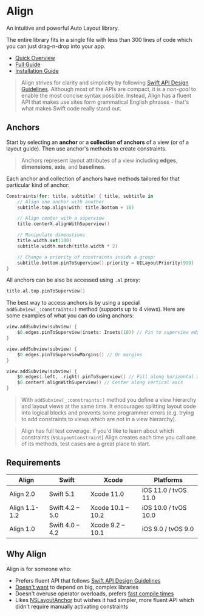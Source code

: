 # Align

An intuitive and powerful Auto Layout library.

The entire library fits in a single file with less than 300 lines of code which you can just drag-n-drop into your app.

- [Quick Overview](#quick-overview)
- [Full Guide](https://github.com/kean/Align/blob/master/Docs/AlignGuide.md)
- [Installation Guide](https://github.com/kean/Align/blob/master/Docs/InstallationGuide.md)

> Align strives for clarity and simplicity by following [Swift API Design Guidelines](https://swift.org/documentation/api-design-guidelines/). Although most of the APIs are compact, it is a *non-goal* to enable the most concise syntax possible. Instead, Align has a fluent API that makes use sites form grammatical English phrases - that's what makes Swift code really stand out.

## Anchors

Start by selecting an **anchor** or a **collection of anchors** of a view (or of a layout guide). Then use anchor's methods to create constraints.

> Anchors represent layout attributes of a view including **edges**, **dimensions**, **axis**, and **baselines**.

Each anchor and collection of anchors have methods tailored for that particular kind of anchor:

```swift
Constraints(for: title, subtitle) { title, subtitle in
    // Align one anchor with another
    subtitle.top.align(with: title.bottom + 10)

    // Align center with a superview
    title.centerX.alignWithSuperview()

    // Manipulate dimenstions
    title.width.set(100)
    subtitle.width.match(title.width * 2)

    // Change a priority of constraints inside a group:
    subtitle.bottom.pinToSuperview().priority = UILayoutPriority(999)
}
```

All anchors can be also be accessed using `.al` proxy:

```swift
title.al.top.pinToSuperview()
```

The best way to access anchors is by using a special `addSubview(_:constraints:)` method (supports up to 4 views). Here are some examples of what you can do using anchors:

```swift
view.addSubview(subview) {
    $0.edges.pinToSuperview(insets: Insets(10)) // Pin to superview edges
}
```

```swift
view.addSubview(subview) {
    $0.edges.pinToSuperviewMargins() // Or margins
}
```

```swift
view.addSubview(subview) {
    $0.edges(.left, .right).pinToSuperview() // Fill along horizontal axis
    $0.centerY.alignWithSuperview() // Center along vertical axis
}
```

> With `addSubview(_:constraints:)` method you define a view hierarchy and layout views at the same time. It encourages splitting layout code into logical blocks and prevents some programmer errors (e.g. trying to add constraints to views which are not in a view hierarchy).

> Align has full test coverage. If you'd like to learn about which constraints (`NSLayoutConstraint`) Align creates each time you call one of its methods, test cases are a great place to start.

## Requirements

| Align            | Swift                 | Xcode                | Platforms              |
|------------------|-----------------------|----------------------|------------------------|
| Align 2.0      | Swift 5.1       | Xcode 11.0      | iOS 11.0 / tvOS 11.0  |
| Align 1.1-1.2    | Swift 4.2 – 5.0       | Xcode 10.1 – 10.2    | iOS 10.0 / tvOS 10.0   |
| Align 1.0        | Swift 4.0 – 4.2       | Xcode 9.2 – 10.1     | iOS 9.0 / tvOS 9.0     | 

## Why Align

Align is for someone who:

- Prefers fluent API that follows [Swift API Design Guidelines](https://swift.org/documentation/api-design-guidelines/)
- [Doesn't want](http://chris.eidhof.nl/post/micro-autolayout-dsl/) to depend on big, complex libraries
- Doesn't overuse operator overloads, prefers [fast compile times](https://github.com/robb/Cartography/issues/215)
- Likes [NSLayoutAnchor](https://developer.apple.com/library/ios/documentation/AppKit/Reference/NSLayoutAnchor_ClassReference/index.html) but wishes it had simpler, more fluent API which didn't require manually activating constraints
